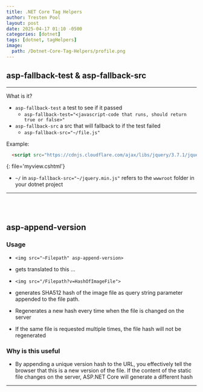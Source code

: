 ```yaml
---
title: .NET Core Tag Helpers
author: Tresten Pool
layout: post
date: 2025-04-17 01:10 -0500
categories: [dotnet]
tags: [dotnet, tagHelpers]
image:
  path: /Dotnet-Core-Tag-Helpers/profile.png
---
```



## asp-fallback-test & asp-fallback-src
--- 

What is it?
  - `asp-fallback-test` a test to see if it passed
    - `asp-fallback-test="<javascript-code that runs, should return true or false>"`
  - `asp-fallback-src` a src that will fallback to if the test failed
    - `asp-fallback-src="~/file.js"`

Example:

```html
  <script src="https://cdnjs.cloudflare.com/ajax/libs/jquery/3.7.1/jquery.min.js" asp-fallback-test="window.jQuery" asp-fallback-src="~/jquery.min.js" integrity="sha512- ...." crossorigin="anonymous" referrerpolicy="no-referrer"></script>
```
{: file='myview.cshtml'}

- `~/` in `asp-fallback-src="~/jquery.min.js"` refers to the `wwwroot` folder in your dotnet project

---
<br><br>


## asp-append-version

### Usage
  - `<img src="~Filepath" asp-append-version>`
  - gets translated to this ...
  - `<img src="/Filepath?v=HashOfImageFile">`

  - generates SHA512 hash of the image file as query string parameter appended to the file path. 
  - Regenerates a new hash every time when the file is changed on the server
  - If the same file is requested multiple times, the file hash will not be regenerated

### Why is this useful
  - By appending a unique version hash to the URL, you effectively tell the browser that this is a new version of the file. If the content of the static file changes on the server, ASP.NET Core will generate a different hash

---
<br><br>
